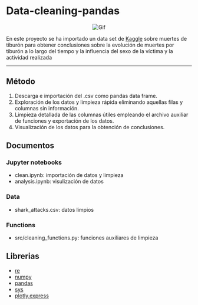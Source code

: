 # Data-cleaning-pandas
<dl>
  <center>
  <img src="https://c.tenor.com/q4xhISzHE6MAAAAC/buscando-a-nemo.gif" alt="Gif">   
</center>
</dl>


En este proyecto se ha importado un data set de [Kaggle](https://www.kaggle.com/teajay/global-shark-attacks) sobre muertes de tiburón para obtener conclusiones sobre la evolución de muertes por tiburón a lo largo del tiempo y la influencia del sexo de la víctima y la actividad realizada
***
## Método
1. Descarga e importación del .csv como pandas data frame.
2. Exploración de los datos y limpieza rápida eliminando aquellas filas y columnas sin información.
3. Limpieza detallada de las columnas útiles empleando el archivo auxiliar de funciones y exportación de los datos.
4. Visualización de los datos para la obtención de conclusiones.

## Documentos
### Jupyter notebooks
* clean.ipynb: importación de datos y limpieza
* analysis.ipynb: visulización de datos
### Data
* shark_attacks.csv: datos limpios
### Functions
* src/cleaning_functions.py: funciones auxiliares de limpieza

## Librerias
* [re](https://github.com/python/cpython/blob/3.10/Lib/re.py) 
* [numpy](https://numpy.org/doc/1.22/)
* [pandas](https://pandas.pydata.org/pandas-docs/stable/) 
* [sys](https://github.com/python/cpython/blob/3.10/Doc/library/sys.rst)
* [plotly.express](https://github.com/plotly/plotly.py)


